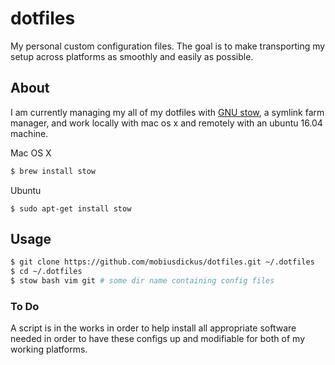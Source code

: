 # dotfiles

My personal custom configuration files.
The goal is to make transporting my setup across platforms as smoothly and easily as possible. 

## About

I am currently managing my all of my dotfiles with [GNU stow](https://www.gnu.org/software/stow/),
a symlink farm manager, and work locally with mac os x and remotely with an ubuntu 16.04 machine.

Mac OS X
```bash
$ brew install stow
```

Ubuntu
```
$ sudo apt-get install stow
```

## Usage

```bash
$ git clone https://github.com/mobiusdickus/dotfiles.git ~/.dotfiles
$ cd ~/.dotfiles
$ stow bash vim git # some dir name containing config files
```

### To Do

A script is in the works in order to help install all appropriate software needed in order to have these configs up and modifiable for both of my working platforms.
